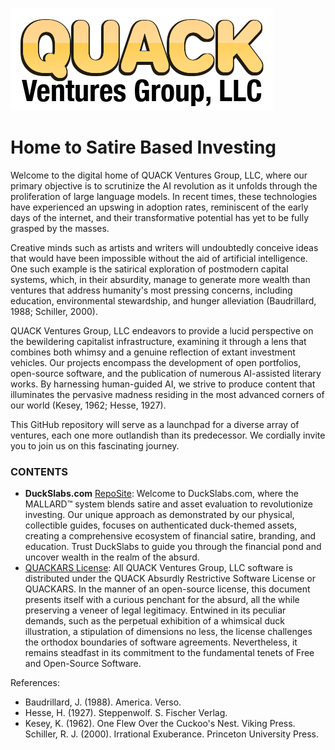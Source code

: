 ![LOGO](logo.png)

# Home to Satire Based Investing

Welcome to the digital home of QUACK Ventures Group, LLC, where our primary objective is to scrutinize the AI revolution as it unfolds through the proliferation of large language models. In recent times, these technologies have experienced an upswing in adoption rates, reminiscent of the early days of the internet, and their transformative potential has yet to be fully grasped by the masses.

Creative minds such as artists and writers will undoubtedly conceive ideas that would have been impossible without the aid of artificial intelligence. One such example is the satirical exploration of postmodern capital systems, which, in their absurdity, manage to generate more wealth than ventures that address humanity's most pressing concerns, including education, environmental stewardship, and hunger alleviation (Baudrillard, 1988; Schiller, 2000).

QUACK Ventures Group, LLC endeavors to provide a lucid perspective on the bewildering capitalist infrastructure, examining it through a lens that combines both whimsy and a genuine reflection of extant investment vehicles. Our projects encompass the development of open portfolios, open-source software, and the publication of numerous AI-assisted literary works. By harnessing human-guided AI, we strive to produce content that illuminates the pervasive madness residing in the most advanced corners of our world (Kesey, 1962; Hesse, 1927).

This GitHub repository will serve as a launchpad for a diverse array of ventures, each one more outlandish than its predecessor. We cordially invite you to join us on this fascinating journey.


### CONTENTS
* **DuckSlabs.com** [Repo](https://github.com/QUACKVenturesGroup/QUACKVenturesGroup.github.io/blob/main/index.html)[Site](https://QUACKVenturesGroup.github.io/): Welcome to DuckSlabs.com, where the MALLARD™ system blends satire and asset evaluation to revolutionize investing. Our unique approach as demonstrated by our physical, collectible guides, focuses on authenticated duck-themed assets, creating a comprehensive ecosystem of financial satire, branding, and education. Trust DuckSlabs to guide you through the financial pond and uncover wealth in the realm of the absurd.
* [QUACKARS License](https://github.com/QUACKVenturesGroup/QUACKVenturesGroup.github.io/blob/main/QUACKARS_License.md): All QUACK Ventures Group, LLC software is distributed under the QUACK Absurdly Restrictive Software License or QUACKARS. In the manner of an open-source license, this document presents itself with a curious penchant for the absurd, all the while preserving a veneer of legal legitimacy. Entwined in its peculiar demands, such as the perpetual exhibition of a whimsical duck illustration, a stipulation of dimensions no less, the license challenges the orthodox boundaries of software agreements. Nevertheless, it remains steadfast in its commitment to the fundamental tenets of Free and Open-Source Software.

References:

* Baudrillard, J. (1988). America. Verso.
* Hesse, H. (1927). Steppenwolf. S. Fischer Verlag.
* Kesey, K. (1962). One Flew Over the Cuckoo's Nest. Viking Press.
    Schiller, R. J. (2000). Irrational Exuberance. Princeton University Press.
